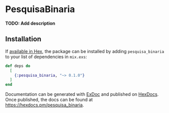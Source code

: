 # PesquisaBinaria

**TODO: Add description**

## Installation

If [available in Hex](https://hex.pm/docs/publish), the package can be installed
by adding `pesquisa_binaria` to your list of dependencies in `mix.exs`:

```elixir
def deps do
  [
    {:pesquisa_binaria, "~> 0.1.0"}
  ]
end
```

Documentation can be generated with [ExDoc](https://github.com/elixir-lang/ex_doc)
and published on [HexDocs](https://hexdocs.pm). Once published, the docs can
be found at <https://hexdocs.pm/pesquisa_binaria>.

